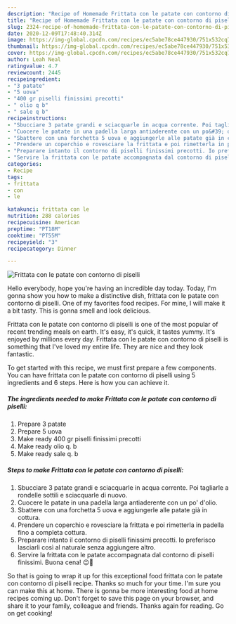 ```yaml
---
description: "Recipe of Homemade Frittata con le patate con contorno di piselli"
title: "Recipe of Homemade Frittata con le patate con contorno di piselli"
slug: 2324-recipe-of-homemade-frittata-con-le-patate-con-contorno-di-piselli
date: 2020-12-09T17:48:40.314Z
image: https://img-global.cpcdn.com/recipes/ec5abe78ce447930/751x532cq70/frittata-con-le-patate-con-contorno-di-piselli-recipe-main-photo.jpg
thumbnail: https://img-global.cpcdn.com/recipes/ec5abe78ce447930/751x532cq70/frittata-con-le-patate-con-contorno-di-piselli-recipe-main-photo.jpg
cover: https://img-global.cpcdn.com/recipes/ec5abe78ce447930/751x532cq70/frittata-con-le-patate-con-contorno-di-piselli-recipe-main-photo.jpg
author: Leah Neal
ratingvalue: 4.7
reviewcount: 2445
recipeingredient:
- "3 patate"
- "5 uova"
- "400 gr piselli finissimi precotti"
- " olio q b"
- " sale q b"
recipeinstructions:
- "Sbucciare 3 patate grandi e sciacquarle in acqua corrente. Poi tagliarle a rondelle sottili e sciacquarle di nuovo."
- "Cuocere le patate in una padella larga antiaderente con un po&#39; d&#39;olio."
- "Sbattere con una forchetta 5 uova e aggiungerle alle patate già in cottura."
- "Prendere un coperchio e rovesciare la frittata e poi rimetterla in padella fino a completa cottura."
- "Preparare intanto il contorno di piselli finissimi precotti. Io preferisco lasciarli così al naturale senza aggiungere altro."
- "Servire la frittata con le patate accompagnata dal contorno di piselli finissimi. Buona cena! 😉🍳"
categories:
- Recipe
tags:
- frittata
- con
- le

katakunci: frittata con le 
nutrition: 288 calories
recipecuisine: American
preptime: "PT18M"
cooktime: "PT55M"
recipeyield: "3"
recipecategory: Dinner

---
```



![Frittata con le patate con contorno di piselli](https://img-global.cpcdn.com/recipes/ec5abe78ce447930/751x532cq70/frittata-con-le-patate-con-contorno-di-piselli-recipe-main-photo.jpg)

Hello everybody, hope you're having an incredible day today. Today, I'm gonna show you how to make a distinctive dish, frittata con le patate con contorno di piselli. One of my favorites food recipes. For mine, I will make it a bit tasty. This is gonna smell and look delicious.

Frittata con le patate con contorno di piselli is one of the most popular of recent trending meals on earth. It's easy, it's quick, it tastes yummy. It's enjoyed by millions every day. Frittata con le patate con contorno di piselli is something that I've loved my entire life. They are nice and they look fantastic.




To get started with this recipe, we must first prepare a few components. You can have frittata con le patate con contorno di piselli using 5 ingredients and 6 steps. Here is how you can achieve it.

<!--inarticleads1-->

##### The ingredients needed to make Frittata con le patate con contorno di piselli:

1. Prepare 3 patate
1. Prepare 5 uova
1. Make ready 400 gr piselli finissimi precotti
1. Make ready  olio q. b
1. Make ready  sale q. b




<!--inarticleads2-->

##### Steps to make Frittata con le patate con contorno di piselli:

1. Sbucciare 3 patate grandi e sciacquarle in acqua corrente. Poi tagliarle a rondelle sottili e sciacquarle di nuovo.
1. Cuocere le patate in una padella larga antiaderente con un po&#39; d&#39;olio.
1. Sbattere con una forchetta 5 uova e aggiungerle alle patate già in cottura.
1. Prendere un coperchio e rovesciare la frittata e poi rimetterla in padella fino a completa cottura.
1. Preparare intanto il contorno di piselli finissimi precotti. Io preferisco lasciarli così al naturale senza aggiungere altro.
1. Servire la frittata con le patate accompagnata dal contorno di piselli finissimi. Buona cena! 😉🍳




So that is going to wrap it up for this exceptional food frittata con le patate con contorno di piselli recipe. Thanks so much for your time. I'm sure you can make this at home. There is gonna be more interesting food at home recipes coming up. Don't forget to save this page on your browser, and share it to your family, colleague and friends. Thanks again for reading. Go on get cooking!
